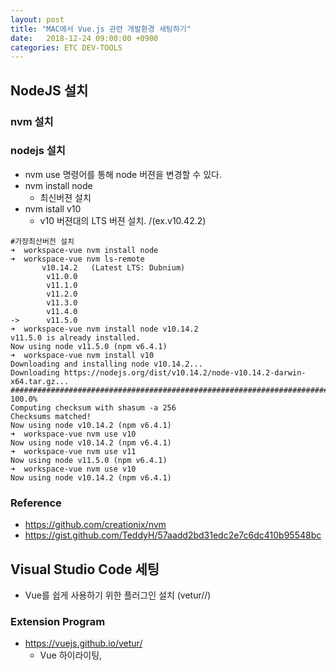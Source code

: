 ```yaml
---
layout: post
title: "MAC에서 Vue.js 관련 개발환경 세팅하기"
date:   2018-12-24 09:00:00 +0900
categories: ETC DEV-TOOLS
---
```


## NodeJS 설치
### nvm 설치 
### nodejs 설치 
 - nvm use 명령어를 통해 node 버젼을 변경할 수 있다.
 - nvm install node
    - 최신버젼 설치 
 - nvm istall v10
    - v10 버젼대의 LTS 버젼 설치. /(ex.v10.42.2)

~~~
#가장최산버전 설치
➜  workspace-vue nvm install node
➜  workspace-vue nvm ls-remote
       v10.14.2   (Latest LTS: Dubnium)
        v11.0.0
        v11.1.0
        v11.2.0
        v11.3.0
        v11.4.0
->      v11.5.0
➜  workspace-vue nvm install node v10.14.2
v11.5.0 is already installed.
Now using node v11.5.0 (npm v6.4.1)
➜  workspace-vue nvm install v10
Downloading and installing node v10.14.2...
Downloading https://nodejs.org/dist/v10.14.2/node-v10.14.2-darwin-x64.tar.gz...
######################################################################## 100.0%
Computing checksum with shasum -a 256
Checksums matched!
Now using node v10.14.2 (npm v6.4.1)
➜  workspace-vue nvm use v10
Now using node v10.14.2 (npm v6.4.1)
➜  workspace-vue nvm use v11
Now using node v11.5.0 (npm v6.4.1)
➜  workspace-vue nvm use v10
Now using node v10.14.2 (npm v6.4.1)

~~~

### Reference
 - https://github.com/creationix/nvm
 - https://gist.github.com/TeddyH/57aadd2bd31edc2e7c6dc410b95548bc

## Visual Studio Code 세팅
 - Vue를 쉽게 사용하기 위한 플러그인 설치 (vetur//)
 
### Extension Program
 - https://vuejs.github.io/vetur/
    - Vue 하이라이팅, 